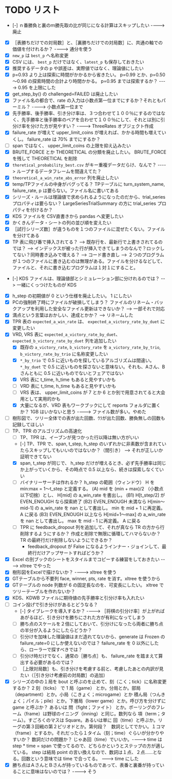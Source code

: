# TODO リスト

* [-] ｎ番勝負と裏のｍ勝先取の比が同じになる計算はスキップしたい ----> 廃止
* [x] ［表勝ちだけでの対局数］と、［裏勝ちだけでの対局数］に、共通の軸での価値を付けれるか？ ----> 通分を使う
* [x] `new_p` は `best_p` へ名称変更
* [x] CSV には、 `best_p` だけではなく、`latest_p` も保存しておきたい
* [x] 推奨するデータの p や誤差は、実際値ではなく、理論値にしたい
* [x] p=0.93 より上は探索に時間がかかるから省きたい。 p=0.99 とか、p=0.50～0.98 の探索時間の合計より時間かかる。 p=0.95 までは探索するか？ ----> 0.95 を上限にした
* [x] get_step_by() の challenged=FAILED は廃止したい
* [x] ファイル名の都合で、rate の入力は小数点第一位までにするか？それともパーミル？ ----> 小数点第一位まで
* [x] 先手勝率、後手勝率、引き分け率は、３つ合わせて１００％にするのではなく、先手勝率と後手勝率のペアを合わせて１００％にして、それとは別に引分け率を分けた方が見やすい？ ----> ThreeRates オブジェクト作成
* [x] failure_rate が増えて upper_limit_coins が増えれば、かかる時間も増えていくし。 failure_rate は 70% までにするか？
* [ ] span ではなく、 upper_limit_coins の上限を抑え込みたい
* [x] BRUTE_FORCE とか THEORETICAL の分類を廃止したい。 BRUTE_FORCE を残して THEORETICAL を削除
* [x] `thoretical_probability_best.csv` がキー重複データだらけ、なんで？ ----> ループするデータフレームを間違えてた？
* [x] `theoretical_a_win_rate_abs_error` 列を廃止したい
* [x] temp/TPファイルの中身がバグってる？ TPテーブルに turn_system_name, failure_rate, p は要らない。ファイル名に書いてある
* [x] シリーズ・ルールは理論値で求められるようになったのだから、trial_series プロパティは要らない？ LargeSeriesTrialSummary の方に trial_series プロパティを付けるか？
* [x] KDS ファイルを CSV直書きから pandas へ変更したい
* [x] かくきんデータ・シートの列の並び順を変えたい
* [x] ［試行シリーズ数］が違うものを１つのファイルに混ぜたくない。ファイルを分けてある
* [x] TP 表に飛び番で挿入されてる？ --> 既存行を、最新行で上書きされてるのでは？ --> インデックスが被った行が挿入できてしまうのなんで？ロックしてない？同時書き込みで増える？ --> コード書き直し --> ２つのプログラムが１つのファイルに書き込むのは無理がある。ファイルを分けるなどして、ファイルと、それに書き込むプログラムは１対１にすること。
* [-] KDS ファイルは、理論値部とシミュレーション部に分けれるのでは？ --> 一緒にくっつけたものが KDS
* [x] h_step の初期値が 0 という仕様を廃止したい。 1 にしたい 
* [x] PCの強制終了時にファイルが破損してしまう？ ファイルのリネーム・バックアップを利用した安全なファイル更新はできないか？ --> 一部それで対応
* [x] 満点という言葉はおかしい、達成とかか？ --> リネームした
* [x] TPR 表の `expected_a_win_rate` は、 `expected_a_victory_rate_by_duet` に変更したい
* [x] VRD, VRS 表に `expected_a_victory_rate_by_duet`、`expected_b_victory_rate_by_duet` 列を追加したい
    * [x] 既存の `a_victory_rate`, `b_victory_rate` を `a_victory_rate_by_trio`, `b_victory_rate_by_trio` に名称変更したい
    * [x] `*_by_trio` で 0.5 に近いものを探しているアルゴリズムは間違い。 `*_by_duet` で 0.5 に近いものを探さないと意味ない。それも、Aさん、Bさんともに 0.5 に近いものでないとフェアではない
    * [x] VRS 表に t_time, h_time もあると見やすいかも
    * [ ] VRD 表に t_time, h_time もあると見やすいかも
    * [ ] VRS 表は、 upper_limit_coins が 7 とか 6 とか別で用意されてると大会用として実用的かも
    * [x] 大量になるが、VRD 表もワークブックにして reports フォルダに置くか？ 1GB はいかないと思う ----> ファイル数が多い。やめた
* [ ] 樹形図で、ツリー全体での表が出た回数、ｳﾗが出た回数、勝負無しの回数も記録してほしい
* [ ] TP、TPR のアルゴリズムの高速化
    * [ ] TP、TPR は、イーブンが見つかった行以降は無い方がいい
    * [-] TP、TPR で、span, t_step, h_step のいずれかに非素数が含まれていたらスキップしてもいいのではないか？（間引き） --> それが正しいか証明できてない
    * [x] span, t_step が同じで、 h_step だけが増えるとき、必ず先手勝率は同じか上がっていくから、その時点で 0.5 以上なら、続きは探索しなくていい
    * [ ] バイナリーサーチは作れるか？ h_step の範囲（ウィンドウ） H を min:max = 1～t_step と定義する。
            (A) mid を (min + max)/2 （小数点以下切捨）とし、 H[mid] の a_win_rate を書出し。
                (B1) H[t_step/2] が EVEN_ENOUGH なら探索終了
                (B2) EVEN_ENOUGH 未満なら H[min～mid-1] の a_win_rate を nan として書出し。 min を mid + 1 に再定義。 A に戻る
                (B3) EVEN_ENOUGH 以上なら H[mid+1～max] の a_win_rate を nan として書出し。 max を mid - 1 に再定義。 A に戻る
    * [ ] TPR に feedback_dropout 列を追加して、それが真なら TR の方から行削除するようにするか？ 作成と削除で無限に循環してハマらないか？ TR の最終行だけ削除しないようにできるか？
        * feedback_dropout が False になるようインナー・ジョインして、最終行だけアップサートすればどうか？
* [x] Excel の別ブックのシートをスタイルまでコピーする練習をしておきたい ----> xltree でやった
* [x] 樹形図をExcelで描けないか？ ----> xltree を使う
* [x] GTテーブルから不要列 face, winner, pts, rate を消す。xltree を使うから
* [x] GTテーブルの node 列数が 6 の固定長なのを、可変長にしたい。 xltree でツリーテーブルを作れないか？
* [x] KDS、KDWB ファイルに期待値の先手勝率と引分け率も入れたい
* [ ] コイン投げで引き分けがあるとどうなる？
    * [-] タイブレークを導入するか？ ----> ［将棋の引分け率］が上がればあがるほど、引き分けを勝ちにされた方が有利になってしまう
    * [ ] 勝ち点のスケールを２倍にしておいて、引分けになったら両者に勝ち点の半分が入るようにしたらどうか？
    * [ ] 引分けを加味した理論値はまだ造れてないから、generate は Frozen の failure_rate=0 にしか使えないのでは？ failure_rate を 0 以外にしたら、ローラーで探すべきでは？
    * [ ] 引分け時だけでなく、通常の［勝ち点］も、 failure_rate を踏まえて算出する必要があるのでは？
    * [ ] ［上限対局数］も、引き分けを考慮する前と、考慮したあとの内訳が見たい（［引き分け考慮前の対局数］の追加）
* [x] シリーズの中の１局を bout と呼ぶのを止めて、刻（こく；tick）に名称変更するか？ 2 刻（ticks） で 1 局（game） とか。分局とか。部局（department）とか。小局（こきょく；microgame）とか 積ん局（つんきょく；パイル；pile）とか。下層局（lower game）とか。呼び方を分けずに game と呼ぶか？ あるいは 問（fight；ファイト） とか。ボーリングのフレーム（frame）は野球のイニング（inning）と同じ。数列なら 項（term；ターム）。すごろくのマスは Square。あるいは単に 回（time）と呼ぶか。リーグの第３回戦の第２ピリオドとか。第何段？　数詞としてでかい。１コマ（frame）とするか。それだったら１タイム（刻；time）ぐらいが分かりやすいか？ 数詞だけの問題か？ じゃあ回（time）でいいか。----> time は step * time = span で使ってるので、どちらかというとステップの方が適している。 step は結局 point の言い換えなので、数詞は１点、２点……となる。回数という意味では time で合ってる。 ---> time にした
* [x] 勝ち点はＡさんとＢさんが持っているものであって、表番と裏番が持っていることに意味はないのでは？ ----> そう

